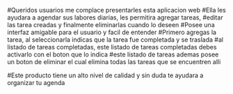 #Queridos usuarios me complace presentarles esta aplicacion web
#Ella les ayudara a agendar sus labores diarias, les permitira agregar tareas, 
#editar las tarea creadas y finalmente eliminarlas cuando lo deseen
#Posee una interfaz amigable para el usuario y facil de entender
#Primero agregas la tarea, al seleccionarla indicas que la tarea fue completada y se traslada
#al listado de tareas completadas, este listado de tareas completadas debes activarlo con el boton que lo indica
#este listado de tareas ademas posee un boton de eliminar el cual elimina todas las tareas que se encuentren alli

#Este producto tiene un alto nivel de calidad y sin duda te ayudara a organizar tu agenda

